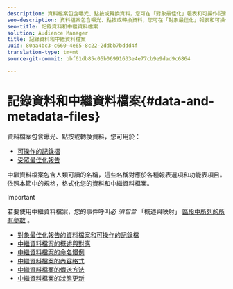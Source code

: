 ```yaml
---
description: 資料檔案包含曝光、點按或轉換資料，您可在「對象最佳化」報表和可操作記錄檔中使用。 中繼資料檔案包含人類可讀的名稱，這些名稱對應於各種報表選項和功能表項目。 依照本節中的規格，格式化您的資料和中繼資料檔案。
seo-description: 資料檔案包含曝光、點按或轉換資料，您可在「對象最佳化」報表和可操作記錄檔中使用。 中繼資料檔案包含人類可讀的名稱，這些名稱對應於各種報表選項和功能表項目。 依照本節中的規格，格式化您的資料和中繼資料檔案。
seo-title: 記錄資料和中繼資料檔案
solution: Audience Manager
title: 記錄資料和中繼資料檔案
uuid: 80aa4bc3-c660-4e65-8c22-2ddbb7bddd4f
translation-type: tm+mt
source-git-commit: bbf61db85c05b06991633e4e77cb9e9dad9c6864

---
```



# 記錄資料和中繼資料檔案{#data-and-metadata-files}

資料檔案包含曝光、點按或轉換資料，您可用於：

* [可操作的記錄檔](/help/using/integration/media-data-integration/actionable-log-files.md)
* [受眾最佳化報告](/help/using/reporting/audience-optimization-reports/audience-optimization-reports.md)

中繼資料檔案包含人類可讀的名稱，這些名稱對應於各種報表選項和功能表項目。 依照本節中的規格，格式化您的資料和中繼資料檔案。

>[!IMPORTANT]
>
>若要使用中繼資料檔案，您的事件呼叫必 *須包含* 「概述與映射」 [區段中所列的所有參數](../../../reporting/audience-optimization-reports/metadata-files-intro/metadata-file-overview.md) 。

* [對象最佳化報告的資料檔案和可操作的記錄檔](/help/using/reporting/audience-optimization-reports/metadata-files-intro/datafiles-intro.md)
* [中繼資料檔案的概述與對應](/help/using/reporting/audience-optimization-reports/metadata-files-intro/metadata-file-overview.md)
* [中繼資料檔案的命名慣例](/help/using/reporting/audience-optimization-reports/metadata-files-intro/metadata-file-names.md)
* [中繼資料檔案的內容格式](/help/using/reporting/audience-optimization-reports/metadata-files-intro/metadata-file-contents.md)
* [中繼資料檔案的傳送方法](/help/using/reporting/audience-optimization-reports/metadata-files-intro/metadata-delivery-methods.md)
* [中繼資料檔案的狀態更新](/help/using/reporting/audience-optimization-reports/metadata-files-intro/metadata-update-status.md)




